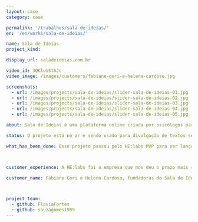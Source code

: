 ```yaml
---
layout: case
category: case

permalink: '/trabalhos/sala-de-ideias/'
en: '/en/works/sala-de-ideias/'

name: Sala de Ideias
project_kind:

display_url: saladeideias.com.br

video_id: 3QKluUSthJc
video_image: /images/customers/fabiane-gori-e-helena-cardoso.jpg

screenshots:
  - url: /images/projects/sala-de-ideias/slider-sala-de-ideias-01.jpg
  - url: /images/projects/sala-de-ideias/slider-sala-de-ideias-02.jpg
  - url: /images/projects/sala-de-ideias/slider-sala-de-ideias-03.jpg
  - url: /images/projects/sala-de-ideias/slider-sala-de-ideias-04.jpg
  - url: /images/projects/sala-de-ideias/slider-sala-de-ideias-05.jpg

about: Sala de Ideias é uma plataforma online criada por psicólogos para lhe inspirar a ter uma vida com mais satisfação e equilíbrio. Conhecimentos e experiências são compartilhadas semanalmente através de textos.

status: O projeto está no ar e sendo usado para divulgação de textos semanalmente.

what_has_been_done: Esse projeto passou pelo HE:labs MVP para ser lançado e hoje está no Help. É um exemplo de alguém que lançou sua ideia com a gente e escolheu manter seu projeto nas mãos dos nossos profissionais.



customer_experience: A HE:labs foi a empresa que nos deu o prazo mais rápido dentro do mercado, sem perder a qualidade. Colocar um site funcionando em apenas três dias, realmente é uma missão alem do esperado, a gente nunca viu isso antes. O trabalho foi perfeito, eles conseguiram captar e desenvolver tudo que a gente queria passar para o nosso projeto.

customer_name: Fabiane Gori e Helena Cardoso, fundadoras do Sala de Ideias.



project_team:
  - github: FlaviaFortes
  - github: souzagomes1989
---
```

